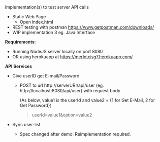 Implementation(s) to test server API calls
* Static Web Page
  * Open index.html
* REST testing with postman https://www.getpostman.com/downloads/
* WIP implementation 3 eg. Java Interface

**Requirements:**
  * Running NodeJS server locally on port 8080
  * OR using herokuapp at https://merlotcisg7.herokuapp.com/
   
**API Services**
  * Give userID get E-mail/Password
    * POST to url http://serverURI/api/user (eg. http://localhost:8080/api/user) with request body
      
      (As below, value1 is the userId and value2 = {1 for Get E-Mail, 2 for Get Password})
      >userId=value1&option=value2
  
  * Sync user-list
    * Spec changed after demo. Reimplementation required.
